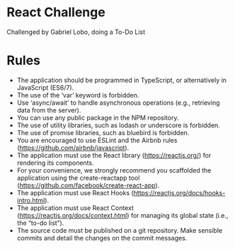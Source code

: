 # React Challenge

Challenged by Gabriel Lobo, doing a To-Do List

# Rules

- The application should be programmed in TypeScript, or alternatively in JavaScript (ES6/7).
- The use of the ‘var’ keyword is forbidden.
- Use ‘async/await’ to handle asynchronous operations (e.g., retrieving data from the server).
- You can use any public package in the NPM repository.
- The use of utility libraries, such as lodash or underscore is forbidden.
- The use of promise libraries, such as bluebird is forbidden.
- You are encouraged to use ESLint and the Airbnb rules (https://github.com/airbnb/javascript).
- The application must use the React library (https://reactjs.org/) for rendering its components.
- For your convenience, we strongly recommend you scaffolded the application using the create-reactapp tool (https://github.com/facebook/create-react-app).
- The application must use React Hooks (https://reactjs.org/docs/hooks-intro.html).
- The application must use React Context (https://reactjs.org/docs/context.html) for managing its
global state (i.e., the “to-do list”).
- The source code must be published on a git repository. Make sensible commits and detail the
changes on the commit messages.
